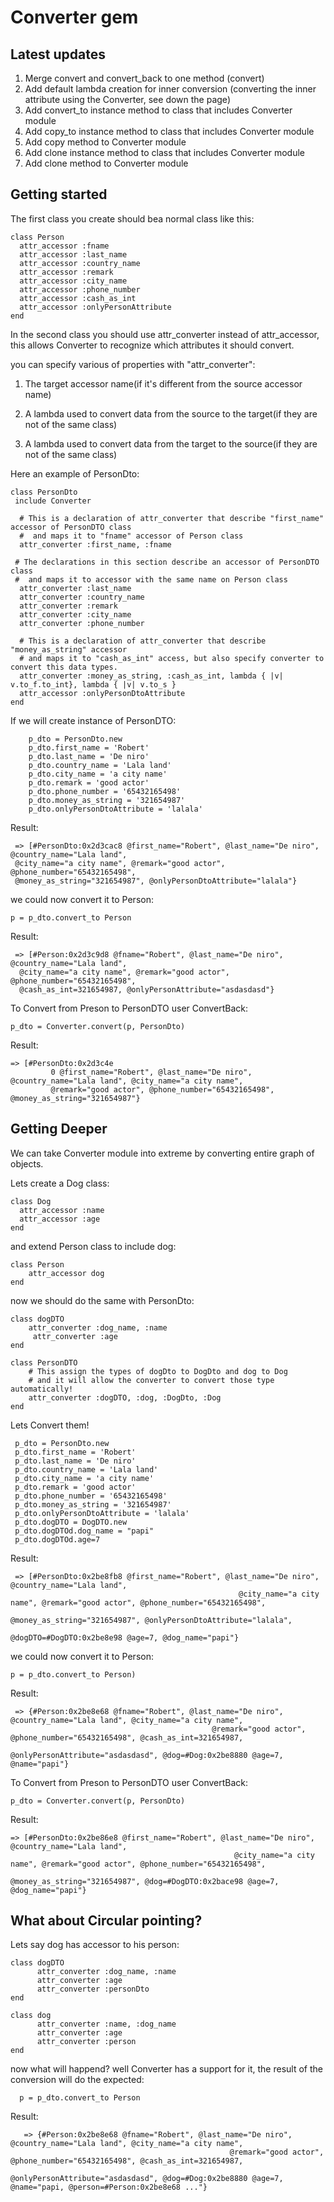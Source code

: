 Converter gem
============

Latest updates
---------------

1. Merge convert and convert_back to one method (convert)
2. Add default lambda creation for inner conversion (converting the inner attribute using the Converter, see down the page)
3. Add convert_to instance method to class that includes Converter module
4. Add copy_to instance method to class that includes Converter module
5. Add copy method to Converter module
6. Add clone instance method to class that includes Converter module
7. Add clone method to Converter module

Getting started
---------------

The first class you create should bea  normal class like this:

    class Person
      attr_accessor :fname
      attr_accessor :last_name
      attr_accessor :country_name
      attr_accessor :remark
      attr_accessor :city_name
      attr_accessor :phone_number
      attr_accessor :cash_as_int
      attr_accessor :onlyPersonAttribute
    end

In the second class you should use attr_converter instead of attr_accessor,
this allows Converter to recognize which attributes
it should convert.

you can specify various of properties with "attr_converter":

1. The target accessor name(if it's different from the source accessor name)

2. A lambda used to convert data from the source to the target(if they are not of the same class)

3. A lambda used to convert data from the target to the source(if they are not of the same class)

Here an example of PersonDto:

    class PersonDto
     include Converter

      # This is a declaration of attr_converter that describe "first_name" accessor of PersonDTO class
      #  and maps it to "fname" accessor of Person class
      attr_converter :first_name, :fname

     # The declarations in this section describe an accessor of PersonDTO class
     #  and maps it to accessor with the same name on Person class
      attr_converter :last_name
      attr_converter :country_name
      attr_converter :remark
      attr_converter :city_name
      attr_converter :phone_number

      # This is a declaration of attr_converter that describe "money_as_string" accessor
      # and maps it to "cash_as_int" access, but also specify converter to convert this data types.
      attr_converter :money_as_string, :cash_as_int, lambda { |v| v.to_f.to_int}, lambda { |v| v.to_s }
      attr_accessor :onlyPersonDtoAttribute
    end

If we will create instance of PersonDTO:

        p_dto = PersonDto.new
        p_dto.first_name = 'Robert'
        p_dto.last_name = 'De niro'
        p_dto.country_name = 'Lala land'
        p_dto.city_name = 'a city name'
        p_dto.remark = 'good actor'
        p_dto.phone_number = '65432165498'
        p_dto.money_as_string = '321654987'
        p_dto.onlyPersonDtoAttribute = 'lalala'

Result:

     => [#PersonDto:0x2d3cac8 @first_name="Robert", @last_name="De niro", @country_name="Lala land",
     @city_name="a city name", @remark="good actor", @phone_number="65432165498",
     @money_as_string="321654987", @onlyPersonDtoAttribute="lalala"}

we could now convert it to Person:

    p = p_dto.convert_to Person

Result:

     => [#Person:0x2d3c9d8 @fname="Robert", @last_name="De niro", @country_name="Lala land",
      @city_name="a city name", @remark="good actor", @phone_number="65432165498",
      @cash_as_int=321654987, @onlyPersonAttribute="asdasdasd"}

To Convert from Preson to PersonDTO user ConvertBack:

    p_dto = Converter.convert(p, PersonDto)

Result:

    => [#PersonDto:0x2d3c4e
             0 @first_name="Robert", @last_name="De niro", @country_name="Lala land", @city_name="a city name",
             @remark="good actor", @phone_number="65432165498", @money_as_string="321654987"}


Getting Deeper
-------------------

We can take Converter module into extreme by converting
entire graph of objects.

Lets create a Dog class:

    class Dog
      attr_accessor :name
      attr_accessor :age
    end

and extend Person class to include dog:

    class Person
        attr_accessor dog
    end

now we should do the same with PersonDto:

    class dogDTO
        attr_converter :dog_name, :name
         attr_converter :age
    end

    class PersonDTO
        # This assign the types of dogDto to DogDto and dog to Dog
        # and it will allow the converter to convert those type automatically!
        attr_converter :dogDTO, :dog, :DogDto, :Dog
    end

Lets Convert them!

     p_dto = PersonDto.new
     p_dto.first_name = 'Robert'
     p_dto.last_name = 'De niro'
     p_dto.country_name = 'Lala land'
     p_dto.city_name = 'a city name'
     p_dto.remark = 'good actor'
     p_dto.phone_number = '65432165498'
     p_dto.money_as_string = '321654987'
     p_dto.onlyPersonDtoAttribute = 'lalala'
     p_dto.dogDTO = DogDTO.new
     p_dto.dogDTOd.dog_name = "papi"
     p_dto.dogDTOd.age=7

Result:

     => [#PersonDto:0x2be8fb8 @first_name="Robert", @last_name="De niro", @country_name="Lala land",
                                                       @city_name="a city name", @remark="good actor", @phone_number="65432165498",
                                                       @money_as_string="321654987", @onlyPersonDtoAttribute="lalala",
                                                       @dogDTO=#DogDTO:0x2be8e98 @age=7, @dog_name="papi"}

we could now convert it to Person:

    p = p_dto.convert_to Person)

Result:

     => {#Person:0x2be8e68 @fname="Robert", @last_name="De niro", @country_name="Lala land", @city_name="a city name",
                                                 @remark="good actor", @phone_number="65432165498", @cash_as_int=321654987,
                                                 @onlyPersonAttribute="asdasdasd", @dog=#Dog:0x2be8880 @age=7, @name="papi"}


To Convert from Preson to PersonDTO user ConvertBack:

    p_dto = Converter.convert(p, PersonDto)

Result:

    => [#PersonDto:0x2be86e8 @first_name="Robert", @last_name="De niro", @country_name="Lala land",
                                                      @city_name="a city name", @remark="good actor", @phone_number="65432165498",
                                                      @money_as_string="321654987", @dog=#DogDTO:0x2bace98 @age=7, @dog_name="papi"}


What about Circular pointing?
--------------

Lets say dog has accessor to his person:

    class dogDTO
          attr_converter :dog_name, :name
          attr_converter :age
          attr_converter :personDto
    end

    class dog
          attr_converter :name, :dog_name
          attr_converter :age
          attr_converter :person
    end

now what will happend? well Converter has a support for it,
the result of the conversion will do the expected:

      p = p_dto.convert_to Person    

Result:

       => {#Person:0x2be8e68 @fname="Robert", @last_name="De niro", @country_name="Lala land", @city_name="a city name",
                                                     @remark="good actor", @phone_number="65432165498", @cash_as_int=321654987,
                                                     @onlyPersonAttribute="asdasdasd", @dog=#Dog:0x2be8880 @age=7, @name="papi, @person=#Person:0x2be8e68 ..."}

